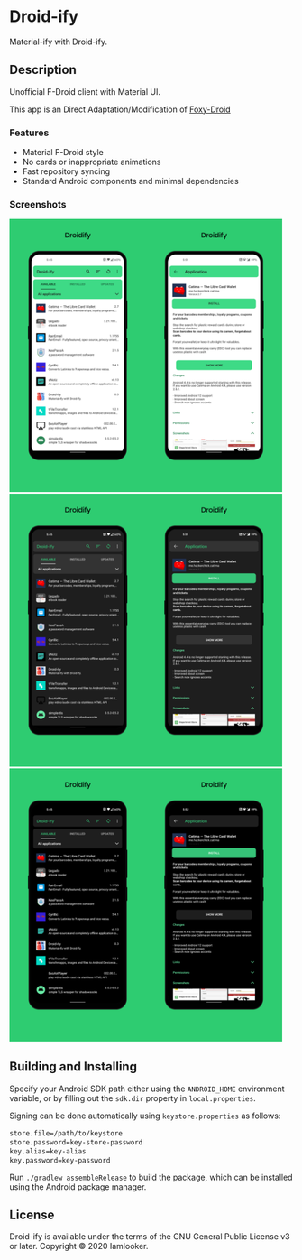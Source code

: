 # Droid-ify

Material-ify with Droid-ify.

## Description

Unofficial F-Droid client with Material UI.

This app is an Direct Adaptation/Modification
of [Foxy-Droid](https://github.com/kitsunyan/foxy-droid/)

### Features

* Material F-Droid style
* No cards or inappropriate animations
* Fast repository syncing
* Standard Android components and minimal dependencies

### Screenshots

<img src="metadata/en-US/images/screenshots/home-light.png" width="48%" /><img src="metadata/en-US/images/screenshots/app-light.png" width="48%" /><img src="metadata/en-US/images/screenshots/home-dark.png" width="48%" /><img src="metadata/en-US/images/screenshots/app-dark.png" width="48%" /><img src="metadata/en-US/images/screenshots/home-amoled.png" width="48%" /><img src="metadata/en-US/images/screenshots/app-amoled.png" width="48%" />

## Building and Installing

Specify your Android SDK path either using the `ANDROID_HOME` environment variable, or by filling
out the `sdk.dir`
property in `local.properties`.

Signing can be done automatically using `keystore.properties` as follows:

```properties
store.file=/path/to/keystore
store.password=key-store-password
key.alias=key-alias
key.password=key-password
```

Run `./gradlew assembleRelease` to build the package, which can be installed using the Android
package manager.

## License

Droid-ify is available under the terms of the GNU General Public License v3 or later. Copyright ©
2020 Iamlooker.
